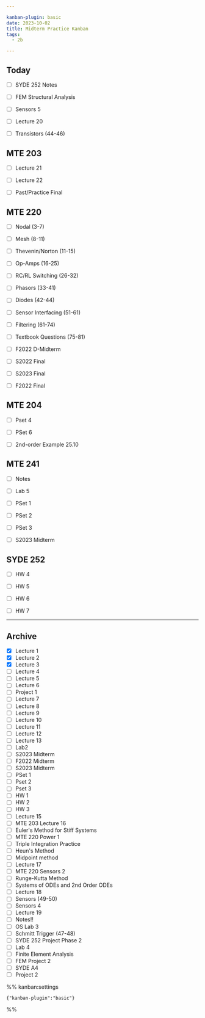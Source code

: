 ```yaml
---

kanban-plugin: basic
date: 2023-10-02
title: Midterm Practice Kanban
tags:
  - 2b

---
```


## Today

- [ ] SYDE 252 Notes
- [ ] FEM Structural Analysis
- [ ] Sensors 5
- [ ] Lecture 20
- [ ] Transistors (44-46)


## MTE 203

- [ ] Lecture 21
- [ ] Lecture 22
- [ ] Past/Practice Final


## MTE 220

- [ ] Nodal (3-7)
- [ ] Mesh (8-11)
- [ ] Thevenin/Norton (11-15)
- [ ] Op-Amps (16-25)
- [ ] RC/RL Switching (26-32)
- [ ] Phasors (33-41)
- [ ] Diodes (42-44)
- [ ] Sensor Interfacing (51-61)
- [ ] Filtering (61-74)
- [ ] Textbook Questions (75-81)
- [ ] F2022 D-Midterm
- [ ] S2022 Final
- [ ] S2023 Final
- [ ] F2022 Final


## MTE 204

- [ ] Pset 4
- [ ] PSet 6
- [ ] 2nd-order Example 25.10


## MTE 241

- [ ] Notes
- [ ] Lab 5
- [ ] PSet 1
- [ ] PSet 2
- [ ] PSet 3
- [ ] S2023 Midterm


## SYDE 252

- [ ] HW 4
- [ ] HW 5
- [ ] HW 6
- [ ] HW 7


***

## Archive

- [x] Lecture 1
- [x] Lecture 2
- [x] Lecture 3
- [ ] Lecture 4
- [ ] Lecture 5
- [ ] Lecture 6
- [ ] Project 1
- [ ] Lecture 7
- [ ] Lecture 8
- [ ] Lecture 9
- [ ] Lecture 10
- [ ] Lecture 11
- [ ] Lecture 12
- [ ] Lecture 13
- [ ] Lab2
- [ ] S2023 Midterm
- [ ] F2022 Midterm
- [ ] S2023 Midterm
- [ ] PSet 1
- [ ] Pset 2
- [ ] Pset 3
- [ ] HW 1
- [ ] HW 2
- [ ] HW 3
- [ ] Lecture 15
- [ ] MTE 203 Lecture 16
- [ ] Euler's Method for Stiff Systems
- [ ] MTE 220 Power 1
- [ ] Triple Integration Practice
- [ ] Heun's Method
- [ ] Midpoint method
- [ ] Lecture 17
- [ ] MTE 220 Sensors 2
- [ ] Runge-Kutta Method
- [ ] Systems of ODEs and 2nd Order ODEs
- [ ] Lecture 18
- [ ] Sensors (49-50)
- [ ] Sensors 4
- [ ] Lecture 19
- [ ] Notes!!
- [ ] OS Lab 3
- [ ] Schmitt Trigger (47-48)
- [ ] SYDE 252 Project Phase 2
- [ ] Lab 4
- [ ] Finite Element Analysis
- [ ] FEM Project 2
- [ ] SYDE A4
- [ ] Project 2

%% kanban:settings
```
{"kanban-plugin":"basic"}
```
%%